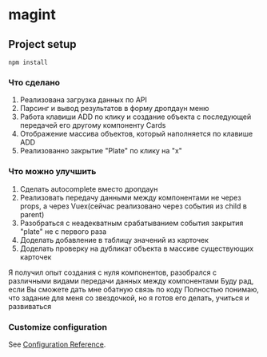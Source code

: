 # magint

## Project setup
```
npm install
```
### Что сделано
1. Реализована загрузка данных по API
2. Парсинг и вывод результатов в форму дропдаун меню
3. Работа клавиши ADD по клику и создание объекта с последующей передачей его другому компоненту Cards
4. Отображение массива объектов, который наполняется по клавише ADD
5. Реализованно закрытие "Plate" по клику на "х"

### Что можно улучшить
1. Сделать autocomplete вместо дропдаун
2. Реализовать передачу данными между компонентами не через props, а через Vuex(сейчас реализовано через события из child в parent)
3. Разобраться с неадекватным срабатыванием события закрытия "plate" не с первого раза
4. Доделать добавление в таблицу значений из карточек
5. Доделать проверку на дубликат объекта в массиве существующих карточек

Я получил опыт создания с нуля компонентов, разобрался с различными видами передачи данных между компонентами
Буду рад, если Вы сможете дать мне обатную связь по коду
Полностью понимаю, что задание для меня со звездочкой, но я готов его делать, учиться и развиваться


### Customize configuration
See [Configuration Reference](https://cli.vuejs.org/config/).
